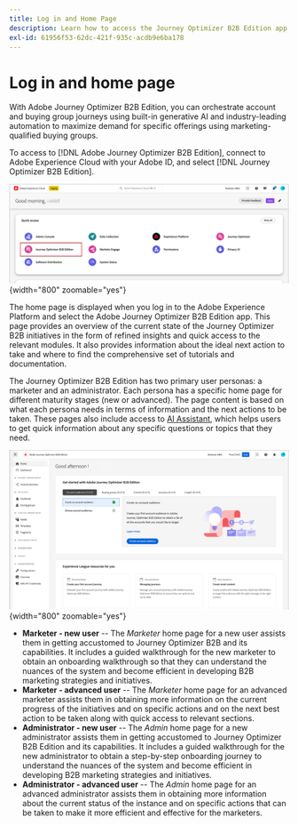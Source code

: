 ```yaml
---
title: Log in and Home Page
description: Learn how to access the Journey Optimizer B2B Edition app and use the home page information.
exl-id: 61956f53-62dc-421f-935c-acdb9e6ba178
---
```

# Log in and home page

With Adobe Journey Optimizer B2B Edition, you can orchestrate account and buying group journeys using built-in generative AI and industry-leading automation to maximize demand for specific offerings using marketing-qualified buying groups. 

<!-- Requirements?
-->
To access to [!DNL Adobe Journey Optimizer B2B Edition], connect to Adobe Experience Cloud with your Adobe ID, and select [!DNL Journey Optimizer B2B Edition].

![Adobe Experience Platform apps](./assets/experience-cloud-apps.png){width="800" zoomable="yes"}

The home page is displayed when you log in to the Adobe Experience Platform and select the Adobe Journey Optimizer B2B Edition app. This page provides an overview of the current state of the Journey Optimizer B2B initiatives in the form of refined insights and quick access to the relevant modules. It also provides information about the ideal next action to take and where to find the comprehensive set of tutorials and documentation.

The Journey Optimizer B2B Edition has two primary user personas: a marketer and an administrator. Each persona has a specific home page for different maturity stages (new or advanced). The page content is based on what each persona needs in terms of information and the next actions to be taken. These pages also include access to [AI Assistant](./start/ai-assistant.md), which helps users to get quick information about any specific questions or topics that they need<!-- and to obtain specific recommendations for their challenges or objectives-->.

![Journey Optimizer B2B Edition home page](./assets/home-page.png){width="800" zoomable="yes"}

* **Marketer - new user** -- The _Marketer_ home page for a new user assists them in getting accustomed to Journey Optimizer B2B and its capabilities. It includes a guided walkthrough for the new marketer to obtain an onboarding walkthrough so that they can understand the nuances of the system and become efficient in developing B2B marketing strategies and initiatives.
* **Marketer - advanced user** -- The _Marketer_ home page for an advanced marketer assists them in obtaining more information on the current progress of the initiatives and on specific actions and on the next best action to be taken along with quick access to relevant sections.
* **Administrator - new user** -- The _Admin_ home page for a new administrator assists them in getting accustomed to Journey Optimizer B2B Edition and its capabilities. It includes a guided walkthrough for the new administrator to obtain a step-by-step onboarding journey to understand the nuances of the system and become efficient in developing B2B marketing strategies and initiatives.
* **Administrator - advanced user** -- The _Admin_ home page for an advanced administrator assists them in obtaining more information about the current status of the instance and on specific actions that can be taken to make it more efficient and effective for the marketers.

<!-- 

## Marketer - new user

The Marketer home page for a new user consists of three rows that assist the marketer in getting accustomed to Journey Optimizer B2B and its capabilities. It also provides a view of the latest journeys that have been created, which can serve as a starting point for a new user.

The first row consists of a guided walkthrough for the new marketer to obtain an onboarding walkthrough so that they can understand the nuances of the system and become efficient in developing B2B marketing strategies and initiatives.

The second row consists of the recent AJO B2B journeys that have been created across the platform so that the marketer can get inspiration for the best practices to create an account journey.

The third row consists of the learning resources that can help a marketer gain more information on a specific topic.

## Marketer - advanced user

The Marketer home page for an advanced marketer consists of four rows that assists the marketer in obtaining more information on the current progress of the initiatives and on specific actions and on the next best action to be taken along with quick access to relevant sections.

The first row consists of the next set of actions that a B2B marketer can take based on the previous actions taken and the current state of the initiative, which provides a prompt for the user to make the next move that would align to the objective of the initiatives and help them reach the goals quickly.

The second row consists of the most recent assets accessed by the marketer to make it easier for the marketer to locate them and make updates to the same.

The third row consists of the Key Performance Indicators that can help the marketer gauge the overall performance of the marketing initiatives.

The fourth row consists of the learning resources that can help a marketer gain more information on a specific topic.

## Administrator - new user

The _Admin_ home page for a new administrator consists of three rows that assists the administrator in getting accustomed to Journey Optimizer B2B Edition and its capabilities, and provides a view of the latest journeys that have been created that can serve as a starting point for a new user.

The first row consists of a guided walkthrough for the new marketer to obtain a step-by-step onboarding journey to understand the nuances of the system and become efficient in developing B2B marketing strategies and initiatives with AJO B2B.

The second row consists of the recent assets used by the B2B marketers in a single table to make it easier for the administrator to know which assets are currently under focus.

The third row consists of the learning resources that would help an administrator gain more information on a specific topic.

## Administrator - advanced user

The _Admin_ home page for an advanced administrator consists of four rows that assists the administrator in obtaining more information about the current status of the instance and on specific actions that can be taken to make it more efficient and effective for the marketers.

The first row consists of the next set of actions that an administrator can take based on the previous actions taken and the current state of the instance. It serves as a prompt for the administrator to make the necessary updates to the parameters of the instances such as user permissions or any specific module configurations.

The second row consists of the recent assets used by the B2B marketers in a single table to make it easier for the administrator to know which assets are currently under focus.

The third row consists of the Key Performance Indicators that would help the administrators gauge the progress of the instance in terms of operational parameters such as users and usage.

The fourth row consists of the learning resources that would help the administrator gain more information on a specific topic.

-->